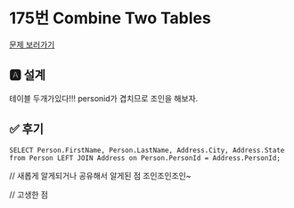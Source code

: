 # 175번 Combine Two Tables

[문제 보러가기](https://leetcode.com/problems/combine-two-tables/)

## 🅰 설계

테이블 두개가있다!!! personid가 겹치므로 조인을 해보자.

## ✅ 후기

```mysql
SELECT Person.FirstName, Person.LastName, Address.City, Address.State from Person LEFT JOIN Address on Person.PersonId = Address.PersonId;
```

// 새롭게 알게되거나 공유해서 알게된 점
조인조인조인~

// 고생한 점
